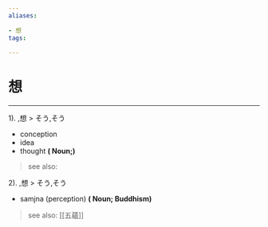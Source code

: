 ```yaml
---
aliases:
    
- 想
tags:
    
---
```


# 想
---
1).
,想 > そう,そう

- conception
- idea
- thought
**( Noun;)**
> see also: 
            
2).
,想 > そう,そう

- samjna (perception)
**( Noun; Buddhism)**
> see also:  [[五蘊]]
            